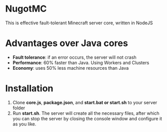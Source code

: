 # NugotMC
This is effective fault-tolerant Minecraft server core, written in NodeJS
# Advantages over Java cores
- **Fault tolerance**: if an error occurs, the server will not crash
- **Performance**: 60% faster than Java. Using Workers and Clusters
- **Economy**: uses 50% less machine resources than Java
# Installation
1. Clone **core.js**, **package.json**, and **start.bat or start.sh** to your server folder
2. Run **start.sh**.
The server will create all the necessary files, after which you can stop the server by closing the console window and configure it as you like.
